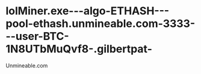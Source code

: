 # lolMiner.exe---algo-ETHASH---pool-ethash.unmineable.com-3333---user-BTC-1N8UTbMuQvf8-.gilbertpat-
Unmineable.com
